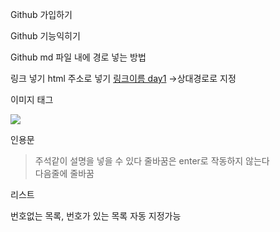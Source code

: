 Github 가입하기

Github 기능익히기

Github md 파일 내에 경로 넣는 방법

링크 넣기
[]()html 주소로 넣기
[링크이름 day1](./day1/) ->상대경로로 지정

이미지 태그

<img src='https://thumbs.dreamstime.com/b/white-big-data-hologram-against-blurred-blue-background-concept-hi-tech-innovation-business-production-toned-image-102276491.jpg' width=''>

인용문
>주석같이 설명을 넣을 수 있다
>줄바꿈은 enter로 작동하지 않는다 
><br>다음줄에 줄바꿈

리스트

번호없는 목록, 번호가 있는 목록
자동 지정가능

